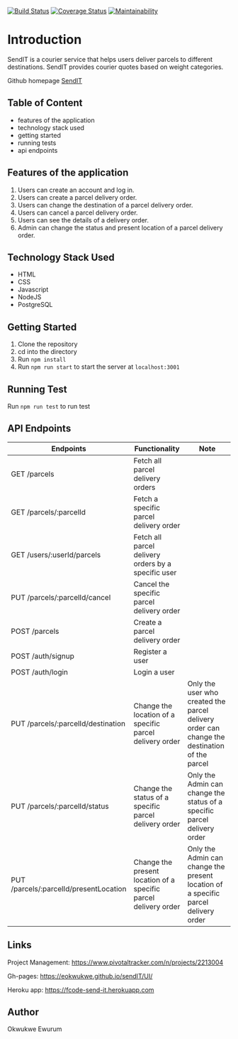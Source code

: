 [![Build Status](https://travis-ci.org/eokwukwe/sendIT.svg?branch=develop)](https://travis-ci.org/eokwukwe/sendIT) [![Coverage Status](https://coveralls.io/repos/github/eokwukwe/sendIT/badge.svg?branch=ch-add-badges-to-ReadMe-%23161788243)](https://coveralls.io/github/eokwukwe/sendIT?branch=ch-add-badges-to-ReadMe-%23161788243) [![Maintainability](https://api.codeclimate.com/v1/badges/5a04d6642dc7f1a8018e/maintainability)](https://codeclimate.com/github/eokwukwe/sendIT/maintainability)

# Introduction
SendIT is a courier service that helps users deliver parcels to different destinations. SendIT provides courier quotes based on weight categories.

Github homepage [SendIT](https://eokwukwe.github.io/sendIT/UI/)

## Table of Content
 -  features of the application
 -  technology stack used
 -  getting started
 -  running tests
 - api endpoints


## Features of the application
1. Users can create an account and log in.
2. Users can create a parcel delivery order.
3. Users can change the destination of a parcel delivery order.
4. Users can cancel a parcel delivery order.
5. Users can see the details of a delivery order.
6. Admin can change the status and present location of a parcel delivery order.

## Technology Stack Used
- HTML
- CSS
- Javascript
- NodeJS
- PostgreSQL

## Getting Started
1. Clone the repository
2. cd into the directory
3. Run `npm install` 
4. Run `npm run start` to start the server at `localhost:3001`

## Running Test
Run `npm run test` to run test

## API Endpoints

| Endpoints | Functionality | Note |
| ------ | ------ | ------ |
| GET /parcels | Fetch all parcel delivery orders |
| GET /parcels/:parcelId | Fetch a specific parcel delivery order |
| GET /users/:userId/parcels | Fetch all parcel delivery orders by a specific user |
| PUT /parcels/:parcelId/cancel | Cancel the specific parcel delivery order |
| POST /parcels | Create a parcel delivery order |
| POST /auth/signup | Register a user |
| POST /auth/login | Login a user |
| PUT /parcels/:parcelId/destination | Change the location of a specific parcel delivery order | Only the user who created the parcel delivery order can change the destination of the parcel |
| PUT /parcels/:parcelId/status | Change the status of a specific parcel delivery order | Only the Admin can change the status of a specific parcel delivery order |
| PUT /parcels/:parcelId/presentLocation | Change the present location of a specific parcel delivery order | Only the Admin can change the present location of a specific parcel delivery order |



## Links
Project Management: https://www.pivotaltracker.com/n/projects/2213004

Gh-pages: https://eokwukwe.github.io/sendIT/UI/

Heroku app: https://fcode-send-it.herokuapp.com

## Author
Okwukwe Ewurum
